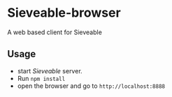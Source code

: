 # Sieveable-browser
A web based client for Sieveable


## Usage
- start _Sieveable_ server.
- Run `npm install`
- open the browser and go to `http://localhost:8888`